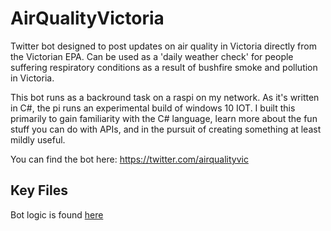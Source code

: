 # AirQualityVictoria

Twitter bot designed to post updates on air quality in Victoria directly 
from the Victorian EPA. Can be used as a 'daily weather check' for 
people suffering respiratory conditions as a result of bushfire smoke 
and pollution in Victoria.

This bot runs as a backround task on a raspi on my network. As it's written in C#, the pi runs an experimental build of windows 10 IOT.
I built this primarily to gain familiarity with the C# language, learn more about the fun stuff you can do with APIs, and in the pursuit of creating something at least mildly useful.  

You can find the bot here: https://twitter.com/airqualityvic 

## Key Files 

Bot logic is found [here](AirQualityVictoria/StartupTask.cs)
